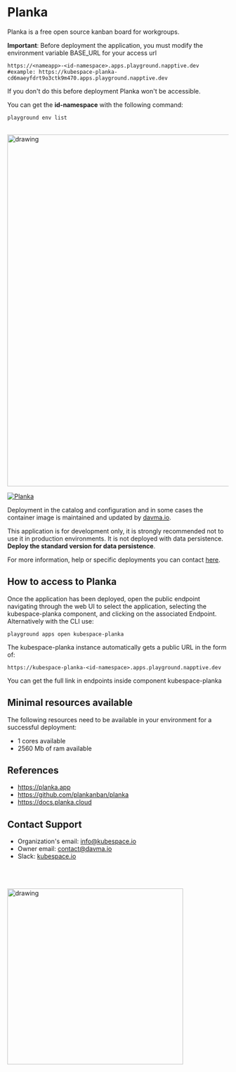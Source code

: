 # Planka

Planka is a free open source kanban board for workgroups.

__Important__: Before deployment the application, you must modify the environment variable BASE_URL for your access url 
```
https://<nameapp>-<id-namespace>.apps.playground.napptive.dev
#example: https://kubespace-planka-cd6maeyfdrt9o3ctk9m470.apps.playground.napptive.dev
```
If you don't do this before deployment Planka won't be accessible.

You can get the __id-namespace__ with the following command:
```
playground env list
```

</br>

<img src="https://raw.githubusercontent.com/plankanban/planka/master/demo.gif" alt="drawing" width="800"/>

</br>

[![Planka](https://github.com/kubespace-io/napptive-applications/actions/workflows/planka-actions.yml/badge.svg)](https://github.com/kubespace-io/napptive-applications/actions/workflows/planka-actions.yml)

Deployment in the catalog and configuration and in some cases the container image is maintained and updated by [davma.io](mailto:contact@davma.io). 

This application is for development only, it is strongly recommended not to use it in production environments. It is not deployed with data persistence. __Deploy the standard version for data persistence__. 

For more information, help or specific deployments you can contact [here](mailto:contact@davma.io).

## How to access to Planka

Once the application has been deployed, open the public endpoint navigating through the web UI to select the application, selecting the kubespace-planka component, and clicking on the associated Endpoint. Alternatively with the CLI use:

```
playground apps open kubespace-planka
```

The kubespace-planka instance automatically gets a public URL in the form of:

```
https://kubespace-planka-<id-namespace>.apps.playground.napptive.dev
```

You can get the full link in endpoints inside component kubespace-planka

## Minimal resources available
The following resources need to be available in your environment for a successful deployment:
- 1 cores available
- 2560 Mb of ram available

## References
* https://planka.app
* https://github.com/plankanban/planka
* https://docs.planka.cloud

## Contact Support

- Organization's email: [info@kubespace.io](mailto:info@kubespace.io)
- Owner email: [contact@davma.io](mailto:contact@davma.io)
- Slack: [kubespace.io](https://join.slack.com/t/kubespaceio/shared_invite/zt-1twwd0egh-L8Hz1qz__BJXPQqOUdy3JA)

</br>
</br>
</br>

<img src="https://raw.githubusercontent.com/kubespace-io/.github/main/resources/images/kubespace.io-logo-white.png" alt="drawing" width="400"/> 

</br>
</br>
</br>